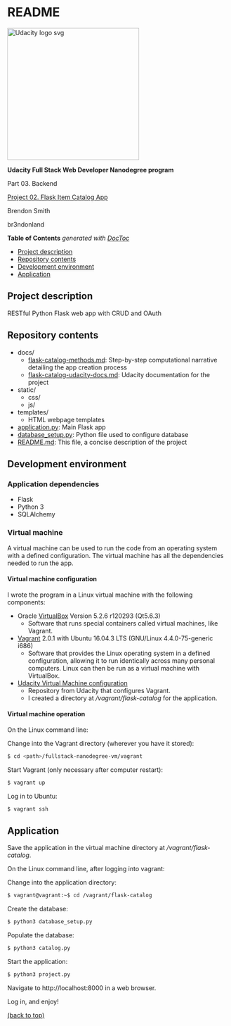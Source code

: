 # README

<a href="https://www.udacity.com/">
    <img src="https://s3-us-west-1.amazonaws.com/udacity-content/rebrand/svg/logo.min.svg" width="300" alt="Udacity logo svg">
</a>

**Udacity Full Stack Web Developer Nanodegree program**

Part 03. Backend

[Project 02. Flask Item Catalog App](https://github.com/br3ndonland/udacity-fsnd03-p02-flask-catalog)

Brendon Smith

br3ndonland

<!-- START doctoc generated TOC please keep comment here to allow auto update -->
<!-- DON'T EDIT THIS SECTION, INSTEAD RE-RUN doctoc TO UPDATE -->
**Table of Contents**  *generated with [DocToc](https://github.com/thlorenz/doctoc)*

- [Project description](#project-description)
- [Repository contents](#repository-contents)
- [Development environment](#development-environment)
- [Application](#application)

<!-- END doctoc generated TOC please keep comment here to allow auto update -->


## Project description

RESTful Python Flask web app with CRUD and OAuth


## Repository contents

* docs/
	- [flask-catalog-methods.md](flask-catalog-methods.md): Step-by-step computational narrative detailing the app creation process
	- [flask-catalog-udacity-docs.md](flask-catalog-udacity-docs.md): Udacity documentation for the project
* static/
	- css/
	- js/
* templates/
	- HTML webpage templates
* [application.py](application.py): Main Flask app
* [database_setup.py](database_setup.py): Python file used to configure database
* [README.md](README.md): This file, a concise description of the project


## Development environment

### Application dependencies

* Flask
* Python 3
* SQLAlchemy


### Virtual machine

A virtual machine can be used to run the code from an operating system with a defined configuration. The virtual machine has all the dependencies needed to run the app.


#### Virtual machine configuration

I wrote the program in a Linux virtual machine with the following components:

* Oracle [VirtualBox](https://www.virtualbox.org/wiki/Downloads) Version 5.2.6 r120293 (Qt5.6.3)
	- Software that runs special containers called virtual machines, like Vagrant.
* [Vagrant](https://www.vagrantup.com/) 2.0.1 with Ubuntu 16.04.3 LTS (GNU/Linux 4.4.0-75-generic i686)
	- Software that provides the Linux operating system in a defined configuration, allowing it to run identically across many personal computers. Linux can then be run as a virtual machine with VirtualBox.
* [Udacity Virtual Machine configuration](https://github.com/udacity/fullstack-nanodegree-vm)
	- Repository from Udacity that configures Vagrant.
	- I created a directory at */vagrant/flask-catalog* for the application.


#### Virtual machine operation

On the Linux command line:

Change into the Vagrant directory (wherever you have it stored):

```bash
$ cd <path>/fullstack-nanodegree-vm/vagrant
```

Start Vagrant (only necessary after computer restart):

```bash
$ vagrant up
```

Log in to Ubuntu:

```bash
$ vagrant ssh
```


## Application

Save the application in the virtual machine directory at */vagrant/flask-catalog*.

On the Linux command line, after logging into vagrant:

Change into the application directory:

```bash
$ vagrant@vagrant:~$ cd /vagrant/flask-catalog
```

Create the database:

```bash
$ python3 database_setup.py
```

Populate the database:

```bash
$ python3 catalog.py
```

Start the application:

```bash
$ python3 project.py
```

Navigate to http://localhost:8000 in a web browser.

Log in, and enjoy!

[(back to top)](#top)